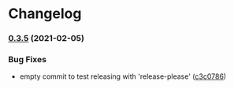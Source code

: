 # Changelog

### [0.3.5](https://www.github.com/forcedotcom/soql-language-server/compare/v0.3.4...v0.3.5) (2021-02-05)


### Bug Fixes

* empty commit to test releasing with 'release-please' ([c3c0786](https://www.github.com/forcedotcom/soql-language-server/commit/c3c0786044dee7a85571306f2a6b892fcb8b86f1))
